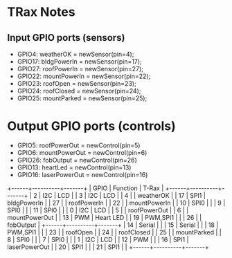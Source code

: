 # TRax Notes

## Input GPIO ports (sensors)

* GPIO4: weatherOK = newSensor(pin=4);
* GPIO17: bldgPowerIn = newSensor(pin=17);
* GPIO27: roofPowerIn = newSensor(pin=27);
* GPIO22: mountPowerIn = newSensor(pin=22);
* GPIO23: roofOpen = newSensor(pin=23);
* GPIO24: roofClosed = newSensor(pin=24);
* GPIO25: mountParked = newSensor(pin=25);

# Output GPIO ports (controls)

* GPIO5: roofPowerOut = newControl(pin=5)
* GPIO6: mountPowerOut = newControl(pin=6)
* GPIO26: fobOutput = newControl(pin=26)
* GPIO13: heartLed = newControl(pin=13)
* GPIO16: laserPowerOut = newControl(pin=16)

+------+----------+-------+
| GPIO | Function | T-Rax |
+------+----------+-------+
| 2    | I2C      | LCD   |
| 3    | I2C      | LCD   |
| 4    |          | weatherOK |
| 17   | SPI1     | bldgPowerIn |
| 27   |          | roofPowerIn |
| 22   |          | mountPowerIn |
| 10   | SPI0     |  |
| 9    | SPI0     |  |
| 11   | SPI0     |  |
| 0    | I2C      | LCD   |
| 5   |           | roofPowerOut |
| 6   |           | mountPowerOut |
| 13   | PWM      | Heart LED |
| 19   | PWM,SPI1 |  |
| 26   |          | fobOutput |
+------+----------+-------+
| 14   | Serial   |  |
| 15   | Serial   |  |
| 18   | PWM,SPI1 |  |
| 23   |          | roofOpen |
| 24   |          | roofClosed |
| 25   |          | mountParked |
| 8    | SPI0     |  |
| 7    | SPI0     |  |
| 1    | I2C      | LCD   |
| 12   | PWM      |  |
| 16   | SPI1     | laserPowerOut |
| 20   | SPI1     |  |
| 21   | SPI1     |  |
+------+----------+-------+
